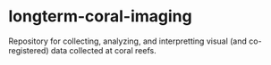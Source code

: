 # longterm-coral-imaging
Repository for collecting, analyzing, and interpretting visual (and co-registered) data collected at coral reefs.
